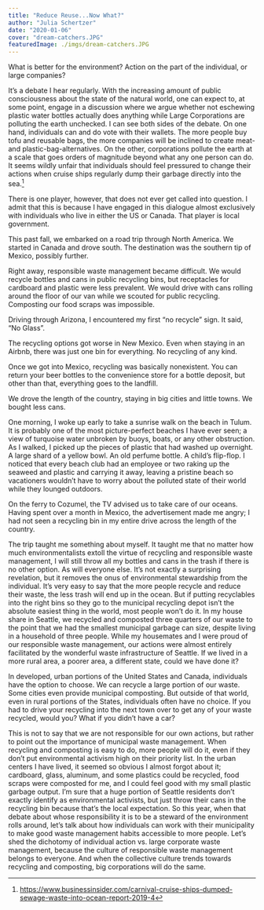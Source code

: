 ```yaml
---
title: "Reduce Reuse...Now What?"
author: "Julia Schertzer"
date: "2020-01-06"
cover: "dream-catchers.JPG"
featuredImage: ./imgs/dream-catchers.JPG
---
```




What is better for the environment? Action on the part of the individual, or large companies?

It’s a debate I hear regularly. With the increasing amount of public consciousness about the state of the natural world, one can expect to, at some point, engage in a discussion where we argue whether not eschewing plastic water bottles actually does anything while Large Corporations are polluting the earth unchecked. I can see both sides of the debate. On one hand, individuals can and do vote with their wallets. The more people buy tofu and reusable bags, the more companies will be inclined to create meat- and plastic-bag-alternatives. On the other, corporations pollute the earth at a scale that goes orders of magnitude beyond what any one person can do. It seems wildly unfair that individuals should feel pressured to change their actions when cruise ships regularly dump their garbage directly into the sea.[^1]

There is one player, however, that does not ever get called into question. I admit that this is because I have engaged in this dialogue almost exclusively with individuals who live in either the US or Canada. That player is local government.

This past fall, we embarked on a road trip through North America. We started in Canada and drove south. The destination was the southern tip of Mexico, possibly further.

Right away, responsible waste management became difficult. We would recycle bottles and cans in public recycling bins, but receptacles for cardboard and plastic were less prevalent. We would drive with cans rolling around the floor of our van while we scouted for public recycling. Composting our food scraps was impossible.

Driving through Arizona, I encountered my first “no recycle” sign. It said, “No Glass”.

The recycling options got worse in New Mexico. Even when staying in an Airbnb, there was just one bin for everything. No recycling of any kind.

Once we got into Mexico, recycling was basically nonexistent. You can return your beer bottles to the convenience store for a bottle deposit, but other than that, everything goes to the landfill.

We drove the length of the country, staying in big cities and little towns. We bought less cans.

One morning, I woke up early to take a sunrise walk on the beach in Tulum. It is probably one of the most picture-perfect beaches I have ever seen; a view of turquoise water unbroken by buoys, boats, or any other obstruction. As I walked, I picked up the pieces of plastic that had washed up overnight. A large shard of a yellow bowl. An old perfume bottle. A child’s flip-flop. I noticed that every beach club had an employee or two raking up the seaweed and plastic and carrying it away, leaving a pristine beach so vacationers wouldn’t have to worry about the polluted state of their world while they lounged outdoors.

On the ferry to Cozumel, the TV advised us to take care of our oceans. Having spent over a month in Mexico, the advertisement made me angry; I had not seen a recycling bin in my entire drive across the length of the country.

The trip taught me something about myself. It taught me that no matter how much environmentalists extoll the virtue of recycling and responsible waste management, I will still throw all my bottles and cans in the trash if there is no other option. As will everyone else. It’s not exactly a surprising revelation, but it removes the onus of environmental stewardship from the individual. It’s very easy to say that the more people recycle and reduce their waste, the less trash will end up in the ocean. But if putting recyclables into the right bins so they go to the municipal recycling depot isn’t the absolute easiest thing in the world, most people won’t do it. In my house share in Seattle, we recycled and composted three quarters of our waste to the point that we had the smallest municipal garbage can size, despite living in a household of three people. While my housemates and I were proud of our responsible waste management, our actions were almost entirely facilitated by the wonderful waste infrastructure of Seattle. If we lived in a more rural area, a poorer area, a different state, could we have done it?

In developed, urban portions of the United States and Canada, individuals have the option to choose. We can recycle a large portion of our waste. Some cities even provide municipal composting. But outside of that world, even in rural portions of the States, individuals often have no choice. If you had to drive your recycling into the next town over to get any of your waste recycled, would you? What if you didn’t have a car?

This is not to say that we are not responsible for our own actions, but rather to point out the importance of municipal waste management. When recycling and composting is easy to do, more people will do it, even if they don’t put environmental activism high on their priority list. In the urban centers I have lived, it seemed so obvious I almost forgot about it; cardboard, glass, aluminum, and some plastics could be recycled, food scraps were composted for me, and I could feel good with my small plastic garbage output. I’m sure that a huge portion of Seattle residents don’t exactly identify as environmental activists, but just throw their cans in the recycling bin because that’s the local expectation. So this year, when that debate about whose responsibility it is to be a steward of the environment rolls around, let’s talk about how individuals can work with their municipality to make good waste management habits accessible to more people. Let’s shed the dichotomy of individual action vs. large corporate waste management, because the culture of responsible waste management belongs to everyone. And when the collective culture trends towards recycling and composting, big corporations will do the same.

[^1]: https://www.businessinsider.com/carnival-cruise-ships-dumped-sewage-waste-into-ocean-report-2019-4
